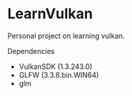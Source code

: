 # LearnVulkan
 Personal project on learning vulkan.

 Dependencies
 - VulkanSDK (1.3.243.0)
 - GLFW (3.3.8.bin.WIN64)
 - glm
